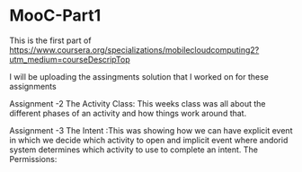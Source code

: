 # MooC-Part1
This is the first part of https://www.coursera.org/specializations/mobilecloudcomputing2?utm_medium=courseDescripTop

I will be uploading the assingments solution that I worked on for these assignments

Assignment -2 
The Activity Class:  This weeks class was all about the different phases of an activity and how things work 
around that.

Assignment -3
The Intent :This was showing how we can have explicit event in which we decide which activity to open and implicit event where andorid system determines which activity to use to complete an intent.
The Permissions:
